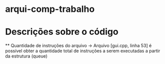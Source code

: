 # arqui-comp-trabalho

# Descrições sobre o código

** Quantidade de instruções do arquivo
 -> Arquivo [gui.cpp, linha 53] é possível obter a quantidade total de instruções a serem executadas a partir da estrutura (queue)

